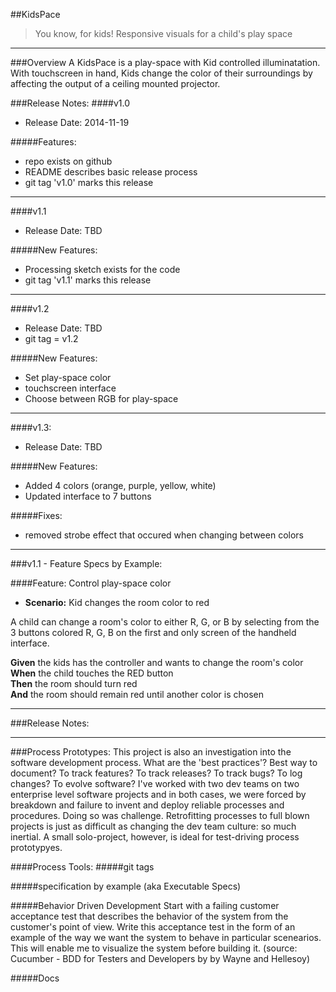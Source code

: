 ##KidsPace
> You know, for kids!  Responsive visuals for a child's play space
__________________________

###Overview
A KidsPace is a play-space with Kid controlled illuminatation.  With touchscreen in hand, Kids change the color of their surroundings by affecting the output of a ceiling mounted projector.     

###Release Notes:
####v1.0
- Release Date:  2014-11-19

#####Features:
- repo exists on github
- README describes basic release process
- git tag 'v1.0' marks this release

__________________________________

####v1.1
- Release Date: TBD

#####New Features:
- Processing sketch exists for the code
- git tag 'v1.1' marks this release

___________________________________

####v1.2
- Release Date: TBD
- git tag = v1.2

#####New Features:
- Set play-space color
- touchscreen interface
- Choose between RGB for play-space

______________________________

####v1.3:
- Release Date: TBD

#####New Features:
- Added 4 colors (orange, purple, yellow, white)
- Updated interface to 7 buttons

#####Fixes:
- removed strobe effect that occured when changing between colors

_________________________________

###v1.1 - Feature Specs by Example:

####Feature: Control play-space color

- **Scenario:** Kid changes the room color to red  

A child can change a room's color to either R, G, or B by selecting from the 3 buttons colored  R, G, B on the first and only screen of the handheld interface.  

**Given** the kids has the controller and wants to change the room's color  
**When** the child touches the RED button  
**Then** the room should turn red  
**And** the room should remain red until another color is chosen   

_______________________________________

###Release Notes:

________________________________________

###Process Prototypes:
This project is also an investigation into the software development process.  What are the 'best practices'?  Best way to document?  To track features?  To track releases?  To track bugs?  To log changes? To evolve software?  I've worked with two dev teams on two enterprise level software projects and in both cases, we were forced by breakdown and failure to invent and deploy reliable processes and procedures. Doing so was challenge. Retrofitting processes to full blown projects is just as difficult as changing the dev team culture:  so much inertial.  A small solo-project, however, is ideal for test-driving process prototypyes.      

####Process Tools:
#####git tags

#####specification by example (aka Executable Specs)

#####Behavior Driven Development
Start with a failing customer acceptance test that describes the behavior of the system from the customer's point of view.  Write this acceptance test in the form of an example of the way we want the system to behave in particular scenearios.  This will enable me to visualize the system before building it. (source: Cucumber - BDD for Testers and Developers by by Wayne and Hellesoy)

#####Docs


